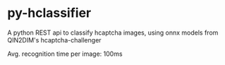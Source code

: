 # py-hclassifier

A python REST api to classify hcaptcha images, using onnx models from QIN2DIM's hcaptcha-challenger

Avg. recognition time per image: 100ms
